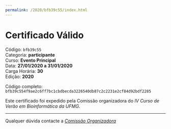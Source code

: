 ```yaml
---
permalink: /2020/bfb39c55/index.html
---
```


# Certificado Válido

Código: `bfb39c55`<br>
Categoria: **participante**<br>
Curso: **Evento Principal**<br>
Data: **27/01/2020 a 31/01/2020**<br>
Carga Horária: **30**<br>
Edição: **2020**<br>


Código completo: `bfb39c554f9ae2c6ff7bc1cbdbecda3226540db87c2c2231e2cf84d92bdf2285`


Este certificado foi expedido pela Comissão organizadora do *IV Curso de Verão em Bioinformática da UFMG*.

----

Qualquer dúvida contacte a [_Comissão Organizadora_](<mailto:cursobioinfoufmg@gmail.com$subject=[Certificados]>)

